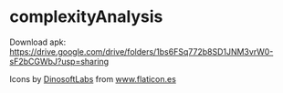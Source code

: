 # complexityAnalysis
Download apk:
https://drive.google.com/drive/folders/1bs6FSq772b8SD1JNM3vrW0-sF2bCGWbJ?usp=sharing


<div>Icons by <a href="http://www.DinosoftLabs.com/" title="DinosoftLabs">DinosoftLabs</a> from <a href="https://www.flaticon.es/" title="Flaticon">www.flaticon.es</a></div>
